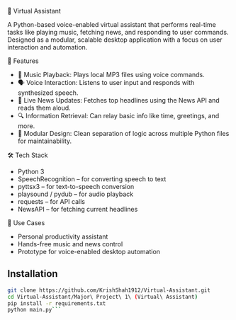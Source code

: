🧠 Virtual Assistant

A Python-based voice-enabled virtual assistant that performs real-time tasks like playing music, fetching news, and responding to user commands. Designed as a modular, scalable desktop application with a focus on user interaction and automation.

🚀 Features
* 🎵 Music Playback: Plays local MP3 files using voice commands.
* 🗣️ Voice Interaction: Listens to user input and responds with synthesized speech.
* 📰 Live News Updates: Fetches top headlines using the News API and reads them aloud.
* 🔍 Information Retrieval: Can relay basic info like time, greetings, and more.
* 🧩 Modular Design: Clean separation of logic across multiple Python files for maintainability.

🛠️ Tech Stack
* Python 3
* SpeechRecognition – for converting speech to text
* pyttsx3 – for text-to-speech conversion
* playsound / pydub – for audio playback
* requests – for API calls
* NewsAPI – for fetching current headlines

🎯 Use Cases
* Personal productivity assistant
* Hands-free music and news control
* Prototype for voice-enabled desktop automation


## Installation

```bash
git clone https://github.com/KrishShah1912/Virtual-Assistant.git
cd Virtual-Assistant/Major\ Project\ 1\ (Virtual\ Assistant)
pip install -r requirements.txt
python main.py```


